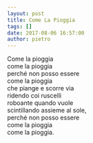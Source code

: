```yaml
---
layout: post
title: Come La Pioggia
tags: []
date: 2017-08-06 16:57:00
author: pietro
---
```

Come la pioggia<br/>come la pioggia<br/>perché non posso essere<br/>come la pioggia<br/>che piange e scorre via<br/>ridendo coi ruscelli<br/>roboante quando vuole<br/>scintillando assieme al sole,<br/>perché non posso essere<br/>come la pioggia<br/>come la pioggia.
